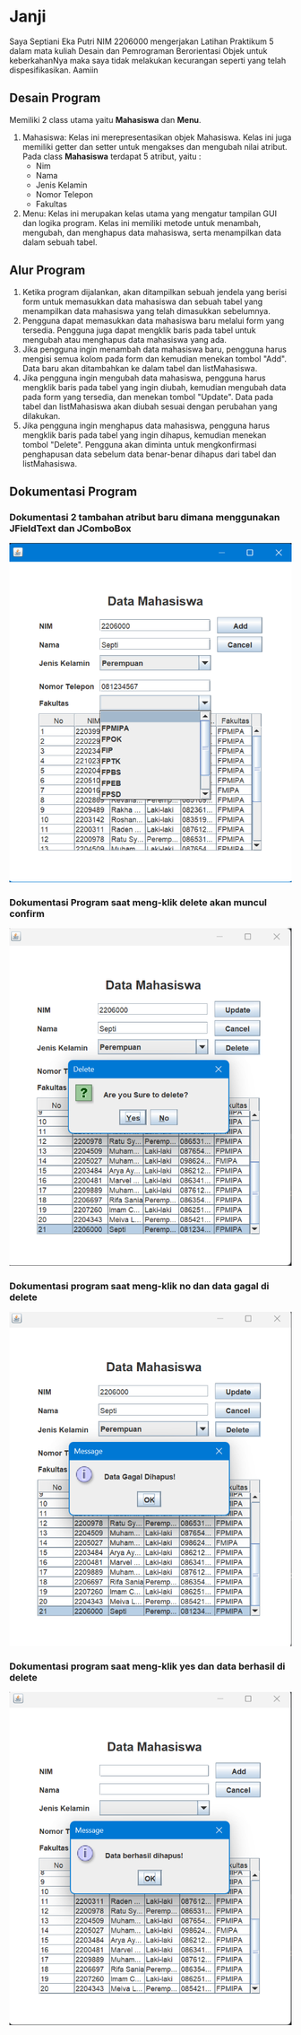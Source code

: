 # Janji
Saya Septiani Eka Putri NIM 2206000 mengerjakan Latihan Praktikum 5 dalam mata kuliah Desain dan Pemrograman Berorientasi Objek untuk keberkahanNya maka saya tidak melakukan kecurangan seperti yang telah dispesifikasikan. Aamiin

## Desain Program 
Memiliki 2 class utama yaitu **Mahasiswa** dan **Menu**.

1. Mahasiswa: Kelas ini merepresentasikan objek Mahasiswa. Kelas ini juga memiliki getter dan setter untuk mengakses dan mengubah nilai atribut.
    Pada class **Mahasiswa** terdapat 5 atribut, yaitu :
    * Nim 
    * Nama
    * Jenis Kelamin
    * Nomor Telepon
    * Fakultas
2. Menu: Kelas ini merupakan kelas utama yang mengatur tampilan GUI dan logika program. Kelas ini memiliki metode untuk menambah, mengubah, dan menghapus data mahasiswa, serta menampilkan data dalam sebuah tabel.

## Alur Program 
1. Ketika program dijalankan, akan ditampilkan sebuah jendela yang berisi form untuk memasukkan data mahasiswa dan sebuah tabel yang menampilkan data mahasiswa yang telah dimasukkan sebelumnya.
2. Pengguna dapat memasukkan data mahasiswa baru melalui form yang tersedia. Pengguna juga dapat mengklik baris pada tabel untuk mengubah atau menghapus data mahasiswa yang ada.
3. Jika pengguna ingin menambah data mahasiswa baru, pengguna harus mengisi semua kolom pada form dan kemudian menekan tombol "Add". Data baru akan ditambahkan ke dalam tabel dan listMahasiswa.
4. Jika pengguna ingin mengubah data mahasiswa, pengguna harus mengklik baris pada tabel yang ingin diubah, kemudian mengubah data pada form yang tersedia, dan menekan tombol "Update". Data pada tabel dan listMahasiswa akan diubah sesuai dengan perubahan yang dilakukan.
5. Jika pengguna ingin menghapus data mahasiswa, pengguna harus mengklik baris pada tabel yang ingin dihapus, kemudian menekan tombol "Delete". Pengguna akan diminta untuk mengkonfirmasi penghapusan data sebelum data benar-benar dihapus dari tabel dan listMahasiswa.
## Dokumentasi Program

### Dokumentasi 2 tambahan atribut baru dimana menggunakan JFieldText dan JComboBox
![tambahan 2 atribut](<ss field text & combo box.png>)
### Dokumentasi Program saat meng-klik delete akan muncul confirm
![ss confrim](<ss comfirm delete.png>)
### Dokumentasi program saat meng-klik no dan data gagal di delete
![ss](<ss jika gagal.png>)
### Dokumentasi program saat meng-klik yes dan data berhasil di delete
![ss berhasil](<ss jika berhasil.png>)